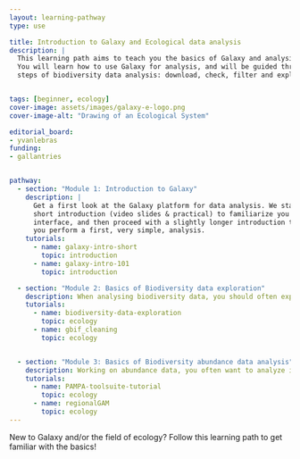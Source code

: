 ```yaml
---
layout: learning-pathway
type: use

title: Introduction to Galaxy and Ecological data analysis
description: |
  This learning path aims to teach you the basics of Galaxy and analysis of ecological data.
  You will learn how to use Galaxy for analysis, and will be guided through the common
  steps of biodiversity data analysis: download, check, filter and explore biodiversity data and analyze abundance data through modeling.


tags: [beginner, ecology]
cover-image: assets/images/galaxy-e-logo.png
cover-image-alt: "Drawing of an Ecological System"

editorial_board:
- yvanlebras
funding:
- gallantries


pathway:
  - section: "Module 1: Introduction to Galaxy"
    description: |
      Get a first look at the Galaxy platform for data analysis. We start with a
      short introduction (video slides & practical) to familiarize you with the Galaxy
      interface, and then proceed with a slightly longer introduction tutorials where
      you perform a first, very simple, analysis.
    tutorials:
      - name: galaxy-intro-short
        topic: introduction
      - name: galaxy-intro-101
        topic: introduction

  - section: "Module 2: Basics of Biodiversity data exploration"
    description: When analysing biodiversity data, you should often explore your data (and/or existing data from GBIF for example) looking at geographical, taxonomic or temporal components to clean it and make sure your data is good enough to answer your research question.
    tutorials:
      - name: biodiversity-data-exploration
        topic: ecology
      - name: gbif_cleaning
        topic: ecology


  - section: "Module 3: Basics of Biodiversity abundance data analysis"
    description: Working on abundance data, you often want to analyze it through modeling to compute and analyze biodiversity metrics.
    tutorials:
      - name: PAMPA-toolsuite-tutorial
        topic: ecology
      - name: regionalGAM
        topic: ecology
---
```


New to Galaxy and/or the field of ecology? Follow this learning path to get familiar with the basics!

